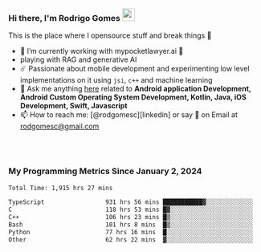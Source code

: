 
### Hi there, I'm Rodrigo Gomes <img src="https://media.giphy.com/media/hvRJCLFzcasrR4ia7z/giphy.gif" width="25px">
This is the place where I opensource stuff and break things 🤣
- 🔭 I’m currently working with mypocketlawyer.ai 💜
- playing with RAG and generative AI
- ☄️ Passionate about mobile development and experimenting low level implementations on it using `jsi`, `c++` and machine learning
- 💬 Ask me anything [here](https://github.com/rodgomesc/rodgomesc/issues) related to <b>Android application Development, Android Custom Operating System Development, Kotlin, Java, iOS Development, Swift, Javascript</b>
- 📫 How to reach me: [@rodgomesc][linkedin] or say 👋 on Email at [rodgomesc@gmail.com](mailto:rodgomesc@gmail.com)


<br/>

<!-- 
<picture>
  <img src="/github-metrics.svg" alt="Metrics">
</picture>
-->

</br>

### My Programming Metrics Since January 2, 2024 


<!--START_SECTION:waka-->

```txt
Total Time: 1,915 hrs 27 mins

TypeScript                 931 hrs 56 mins ███████████▓░░░░░░░░░░░░░   47.12 %
C                          118 hrs 53 mins █▓░░░░░░░░░░░░░░░░░░░░░░░   06.01 %
C++                        106 hrs 23 mins █▒░░░░░░░░░░░░░░░░░░░░░░░   05.38 %
Bash                       101 hrs 8 mins  █▒░░░░░░░░░░░░░░░░░░░░░░░   05.11 %
Python                     77 hrs 16 mins  █░░░░░░░░░░░░░░░░░░░░░░░░   03.91 %
Other                      62 hrs 22 mins  ▓░░░░░░░░░░░░░░░░░░░░░░░░   03.15 %
```

<!--END_SECTION:waka-->
